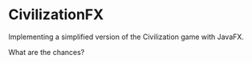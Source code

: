# CivilizationFX

Implementing a simplified version of the Civilization game with JavaFX.


What are the chances?
